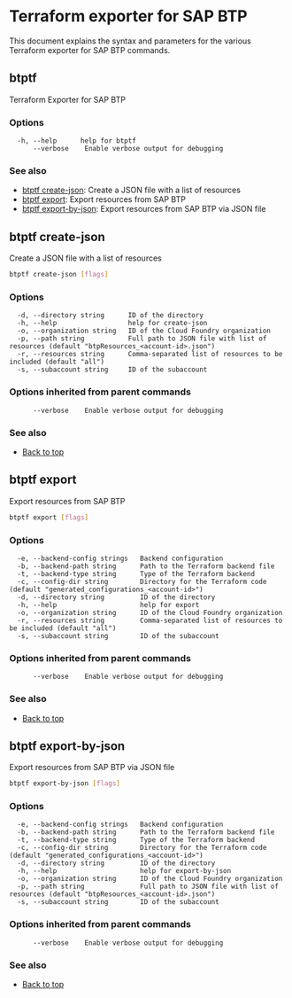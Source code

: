 
# Terraform exporter for SAP BTP

This document explains the syntax and parameters for the various Terraform exporter for SAP BTP commands.

## btptf

Terraform Exporter for SAP BTP

### Options

```azdeveloper
  -h, --help      help for btptf
      --verbose    Enable verbose output for debugging
```

### See also

* [btptf create-json](#btptf-create-json): Create a JSON file with a list of resources
* [btptf export](#btptf-export): Export resources from SAP BTP
* [btptf export-by-json](#btptf-export-by-json): Export resources from SAP BTP via JSON file

## btptf create-json

Create a JSON file with a list of resources

```bash
btptf create-json [flags]
```

### Options

```azdeveloper
  -d, --directory string      ID of the directory
  -h, --help                  help for create-json
  -o, --organization string   ID of the Cloud Foundry organization
  -p, --path string           Full path to JSON file with list of resources (default "btpResources_<account-id>.json")
  -r, --resources string      Comma-separated list of resources to be included (default "all")
  -s, --subaccount string     ID of the subaccount
```

### Options inherited from parent commands

```azdeveloper
      --verbose    Enable verbose output for debugging
```

### See also

* [Back to top](#btptf)

## btptf export

Export resources from SAP BTP

```bash
btptf export [flags]
```

### Options

```azdeveloper
  -e, --backend-config strings   Backend configuration
  -b, --backend-path string      Path to the Terraform backend file
  -t, --backend-type string      Type of the Terraform backend
  -c, --config-dir string        Directory for the Terraform code (default "generated_configurations_<account-id>")
  -d, --directory string         ID of the directory
  -h, --help                     help for export
  -o, --organization string      ID of the Cloud Foundry organization
  -r, --resources string         Comma-separated list of resources to be included (default "all")
  -s, --subaccount string        ID of the subaccount
```

### Options inherited from parent commands

```azdeveloper
      --verbose    Enable verbose output for debugging
```

### See also

* [Back to top](#btptf)

## btptf export-by-json

Export resources from SAP BTP via JSON file

```bash
btptf export-by-json [flags]
```

### Options

```azdeveloper
  -e, --backend-config strings   Backend configuration
  -b, --backend-path string      Path to the Terraform backend file
  -t, --backend-type string      Type of the Terraform backend
  -c, --config-dir string        Directory for the Terraform code (default "generated_configurations_<account-id>")
  -d, --directory string         ID of the directory
  -h, --help                     help for export-by-json
  -o, --organization string      ID of the Cloud Foundry organization
  -p, --path string              Full path to JSON file with list of resources (default "btpResources_<account-id>.json")
  -s, --subaccount string        ID of the subaccount
```

### Options inherited from parent commands

```azdeveloper
      --verbose    Enable verbose output for debugging
```

### See also

* [Back to top](#btptf)

